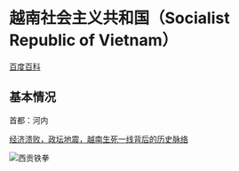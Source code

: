 # 越南社会主义共和国（Socialist Republic of Vietnam）

[百度百科](https://baike.baidu.com/item/%E8%B6%8A%E5%8D%97/155278)


## 基本情况

首都：河内


[经济溃败，政坛地震，越南生死一线背后的历史脉络](https://b23.tv/spVGNGn)


![西贡铁拳](./assets/world/Vietnam/西贡铁拳.jpg)